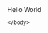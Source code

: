 <!doctype html>
<html>
       <head></head>
   <meta charset="utf-8">
    <title?Udemy Learning HTml
    <body>
        Hello World
    
    </body>

</html>
